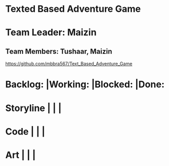 # Texted Based Adventure Game
# Team Leader: Maizin
## Team Members: Tushaar, Maizin
https://github.com/mbbra567/Text_Based_Adventure_Game
# Backlog:   |Working:   |Blocked:   |Done:
# Storyline  |           |           |
# Code       |           |           |
# Art        |           |           |
